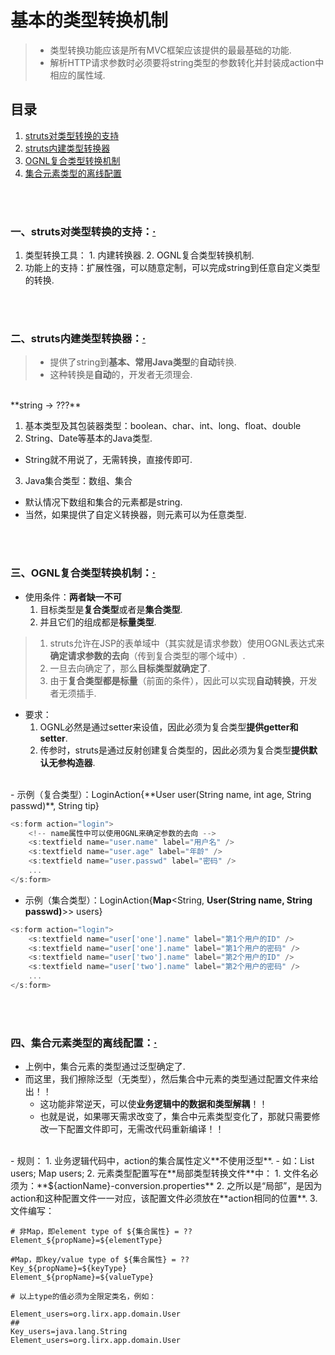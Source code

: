 # 基本的类型转换机制
> - 类型转换功能应该是所有MVC框架应该提供的最最基础的功能.
> - 解析HTTP请求参数时必须要将string类型的参数转化并封装成action中相应的属性域.

## 目录
1. [struts对类型转换的支持]()
2. [struts内建类型转换器]()
3. [OGNL复合类型转换机制]()
4. [集合元素类型的离线配置]()

<br><br>

### 一、struts对类型转换的支持：[·](#目录)
  1. 类型转换工具：
    1. 内建转换器.
    2. OGNL复合类型转换机制.
  2. 功能上的支持：扩展性强，可以随意定制，可以完成string到任意自定义类型的转换.

<br><br>

### 二、struts内建类型转换器：[·](#目录)
> - 提供了string到**基本、常用Java类型**的**自动**转换.
> - 这种转换是**自动**的，开发者无须理会.

<br>
**string  ->  ???**

1. 基本类型及其包装器类型：boolean、char、int、long、float、double
2. String、Date等基本的Java类型.
  - String就不用说了，无需转换，直接传即可.
3. Java集合类型：数组、集合
  - 默认情况下数组和集合的元素都是string.
  - 当然，如果提供了自定义转换器，则元素可以为任意类型.

<br><br>

### 三、OGNL复合类型转换机制：[·](#目录)

- 使用条件：**两者缺一不可**
  1. 目标类型是**复合类型**或者是**集合类型**.
  2. 并且它们的组成都是**标量类型**.

> 1. struts允许在JSP的表单域中（其实就是请求参数）使用OGNL表达式来**确定请求参数的去向**（传到复合类型的哪个域中）.
> 2. 一旦去向确定了，那么**目标类型就确定了**.
> 3. 由于**复合类型都是标量**（前面的条件），因此可以实现**自动转换**，开发者无须插手.

- 要求：
  1. OGNL必然是通过setter来设值，因此必须为复合类型**提供getter和setter**.
  2. 传参时，struts是通过反射创建复合类型的，因此必须为复合类型**提供默认无参构造器**.


<br>
- 示例（复合类型）：LoginAction{**User user(String name, int age, String passwd)**, String tip}

```js
<s:form action="login">
    <!-- name属性中可以使用OGNL来确定参数的去向 -->
    <s:textfield name="user.name" label="用户名" />
    <s:textfield name="user.age" label="年龄" />
    <s:textfield name="user.passwd" label="密码" />
    ...
</s:form>
```

- 示例（集合类型）：LoginAction{**Map**\<String, **User(String name, String passwd)**\>> users}

```js
<s:form action="login">
    <s:textfield name="user['one'].name" label="第1个用户的ID" />
    <s:textfield name="user['one'].name" label="第1个用户的密码" />
    <s:textfield name="user['two'].name" label="第2个用户的ID" />
    <s:textfield name="user['two'].name" label="第2个用户的密码" />
    ...
</s:form>
```

<br><br>

### 四、集合元素类型的离线配置：[·](#目录)
- 上例中，集合元素的类型通过泛型确定了.
- 而这里，我们擦除泛型（无类型），然后集合中元素的类型通过配置文件来给出！！
  - 这功能非常逆天，可以使**业务逻辑中的数据和类型解耦**！！
  - 也就是说，如果哪天需求改变了，集合中元素类型变化了，那就只需要修改一下配置文件即可，无需改代码重新编译！！

<br>
- 规则：
  1. 业务逻辑代码中，action的集合属性定义**不使用泛型**.
    - 如：List users; Map users;
  2. 元素类型配置写在**局部类型转换文件**中：
    1. 文件名必须为：**${actionName}-conversion.properties**
    2. 之所以是“局部”，是因为action和这种配置文件一一对应，该配置文件必须放在**action相同的位置**.
    3. 文件编写：

```
# 非Map，即element type of ${集合属性} = ??
Element_${propName}=${elementType}

#Map，即key/value type of ${集合属性} = ??
Key_${propName}=${keyType}
Element_${propName}=${valueType}

# 以上type的值必须为全限定类名，例如：

Element_users=org.lirx.app.domain.User
##
Key_users=java.lang.String
Element_users=org.lirx.app.domain.User
```
